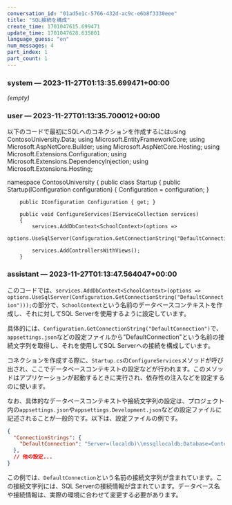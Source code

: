 ```yaml
---
conversation_id: "01ad5e1c-5766-432d-ac9c-e6b8f3330eee"
title: "SQL接続を構成"
create_time: 1701047615.699471
update_time: 1701047628.635801
language_guess: "en"
num_messages: 4
part_index: 1
part_count: 1
---
```


### system — 2023-11-27T01:13:35.699471+00:00

_(empty)_

### user — 2023-11-27T01:13:35.700012+00:00

以下のコードで最初にSQLへのコネクションを作成するにはusing ContosoUniversity.Data;
using Microsoft.EntityFrameworkCore;
using Microsoft.AspNetCore.Builder;
using Microsoft.AspNetCore.Hosting;
using Microsoft.Extensions.Configuration;
using Microsoft.Extensions.DependencyInjection;
using Microsoft.Extensions.Hosting;

namespace ContosoUniversity
{
    public class Startup
    {
        public Startup(IConfiguration configuration)
        {
            Configuration = configuration;
        }

        public IConfiguration Configuration { get; }

        public void ConfigureServices(IServiceCollection services)
        {
            services.AddDbContext<SchoolContext>(options =>
                options.UseSqlServer(Configuration.GetConnectionString("DefaultConnection")));

            services.AddControllersWithViews();
        }

### assistant — 2023-11-27T01:13:47.564047+00:00

このコードでは、`services.AddDbContext<SchoolContext>(options => options.UseSqlServer(Configuration.GetConnectionString("DefaultConnection")));`の部分で、`SchoolContext`という名前のデータベースコンテキストを作成し、それに対してSQL Serverを使用するように設定しています。

具体的には、`Configuration.GetConnectionString("DefaultConnection")`で、`appsettings.json`などの設定ファイルから"DefaultConnection"という名前の接続文字列を取得し、それを使用してSQL Serverへの接続を構成しています。

コネクションを作成する際に、`Startup.cs`の`ConfigureServices`メソッドが呼び出され、ここでデータベースコンテキストの設定などが行われます。このメソッドはアプリケーションが起動するときに実行され、依存性の注入などを設定するのに使います。

なお、具体的なデータベースコンテキストや接続文字列の設定は、プロジェクト内の`appsettings.json`や`appsettings.Development.json`などの設定ファイルに記述されることが一般的です。以下は、設定ファイルの例です。

```json
{
  "ConnectionStrings": {
    "DefaultConnection": "Server=(localdb)\\mssqllocaldb;Database=ContosoUniversity;Trusted_Connection=True;MultipleActiveResultSets=true"
  },
  // 他の設定...
}
```

この例では、`DefaultConnection`という名前の接続文字列が含まれています。この接続文字列には、SQL Serverの接続情報が含まれています。データベース名や接続情報は、実際の環境に合わせて変更する必要があります。
